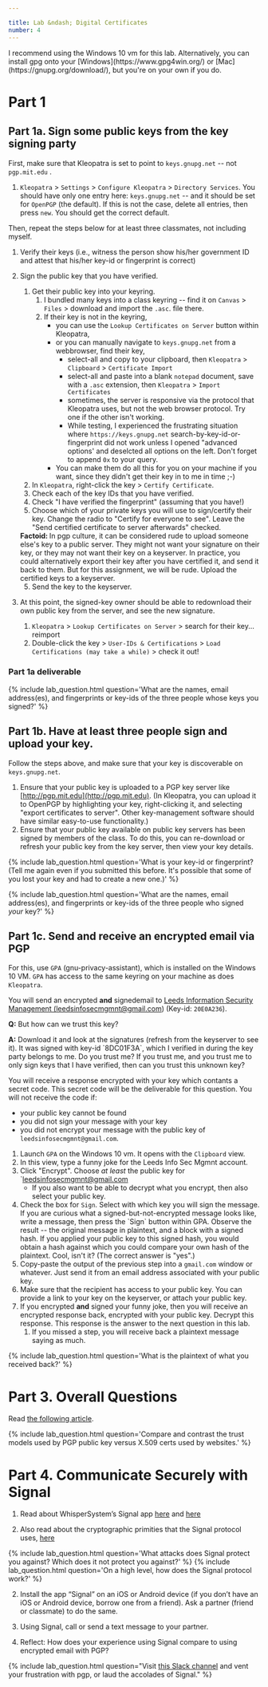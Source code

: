 ```yaml
---

title: Lab &ndash; Digital Certificates
number: 4
---
```


<div class='alert alert-info'>I recommend using the Windows 10 vm for this lab. Alternatively, you can install gpg onto your [Windows](https://www.gpg4win.org/) or [Mac](https://gnupg.org/download/), but you're on your own if you do.</div>

# Part 1

## Part 1a. Sign some public keys from the key signing party

First, make sure that Kleopatra is set to point to `keys.gnupg.net` -- <span class='label label-danger'>not <code>pgp.mit.edu</code></span> .

1. `Kleopatra` > `Settings` > `Configure Kleopatra` > `Directory Services`. You should have only one entry here: `keys.gnupg.net` -- and it should be set for `OpenPGP` (the default). If this is not the case, delete all entries, then press `new`. You should get the correct default.

Then, repeat the steps below for at least three classmates, not including myself.

1. Verify their keys (i.e., witness the person show his/her government ID and attest that his/her key-id or fingerprint is correct)
2. Sign the public key that you have verified.
    1. Get their public key into your keyring.
        1. I bundled many keys into a class keyring -- find it on `Canvas` > `Files` > download and import the `.asc`. file there.
        2. If their key is not in the keyring, 
            * you can use the `Lookup Certificates on Server` button within Kleopatra, 
            * or you can manually navigate to `keys.gnupg.net` from a webbrowser, find their key, 
                * select-all and copy to your clipboard, then `Kleopatra` > `Clipboard` > `Certificate Import`
                * select-all and paste into a blank `notepad` document, save with a `.asc` extension, then `Kleopatra` > `Import Certificates`
                * sometimes, the server is responsive via the protocol that Kleopatra uses, but not the web browser protocol. Try one if the other isn't working.
                * While testing, I experienced the frustrating situation where `https://keys.gnupg.net` search-by-key-id-or-fingerprint did not work unless I opened "advanced options' and deselcted all options on the left. Don't forget to append `0x` to your query.
            * You can make them do all this for you on your machine if you want, since they didn't get their key in to me in time ;-)
    1. In `Kleopatra`, right-click the key > `Certify Certificate`.
    2. Check each of the key IDs that you have verified.
    3. Check "I have verified the fingerprint" (assuming that you have!)
    4. Choose which of your private keys you will use to sign/certify their key. Change the radio to "Certify for everyone to see". Leave the "Send certified certificate to server afterwards" checked.
    
    <div class='alert alert-info'><strong>Factoid: </strong>In pgp culture, it can be considered rude to upload someone else's key to a public server. They might not want your signature on their key, or they may not want their key on a keyserver. In practice, you could alternatively export their key after you have certified it, and send it back to them. But for this assignment, we will be rude. Upload the certified keys to a keyserver.</div>
    
    5. Send the key to the keyserver.

3. At this point, the signed-key owner should be able to redownload their own public key from the server, and see the new signature.

    1. `Kleopatra` > `Lookup Certificates on Server` > search for their key... reimport
    2. Double-click the key > `User-IDs & Certifications` > `Load Certifications (may take a while)` > check it out!
    
    
    
### Part 1a deliverable

{% include lab_question.html question='What are the names, email address(es), and fingerprints or key-ids of the three people whose keys you signed?' %}


## Part 1b. Have at least three people sign and upload your key.

Follow the steps above, and make sure that your key is discoverable on `keys.gnupg.net`.

1.	Ensure that your public key is uploaded to a PGP key server like [http://pgp.mit.edu](http://pgp.mit.edu).  (In Kleopatra, you can upload it to OpenPGP by highlighting your key, right-clicking it, and selecting "export certificates to server". Other key-management software should have similar easy-to-use functionality.)
2.	Ensure that your public key available on public key servers has been signed by members of the class. To do this, you can re-download or refresh your public key from the key server, then view your key details.

{% include lab_question.html question='What is your key-id or fingerprint? (Tell me again even if you submitted this before. It\'s possible that some of you lost your key and had to create a new one.)' %}

{% include lab_question.html question='What are the names, email address(es), and fingerprints or key-ids of the three people who signed <i>your</i> key?' %}



## Part 1c. Send and receive an encrypted email via PGP
	
For this, use `GPA` (gnu-privacy-assistant), which is installed on the Windows 10 VM. `GPA` has access to the same keyring on your machine as does `Kleopatra`.
    
You will send an <span class='label label-info'>encrypted <strong>and</strong> signed</span>email to <a href='mailto:leedsinfosecmgmnt@gmail.com'>Leeds Information Security Management (leedsinfosecmgmnt@gmail.com)</a> (Key-id: `20E0A236`). 

<div class='alert alert-danger'>
    <p><strong>Q:</strong> But how can we trust this key?</p>
    <p><strong>A:</strong> Download it and look at the signatures (refresh from the keyserver to see it). It was signed with key-id `8DC01F3A`, which I verified in during the key party belongs to me. Do you trust me? If you trust me, and you trust me to only sign keys that I have verified, then can you trust this unknown key?</p>
</div>

You will receive a response encrypted with your key which contants a secret code. This secret code will be the deliverable for this question. You will not receive the code if:
* your public key cannot be found
* you did not sign your message with your key
* you did not encrypt your message with the public key of `leedsinfosecmgmnt@gmail.com`.


1. Launch `GPA` on the Windows 10 vm. It opens with the `Clipboard` view.
1. In this view, type a funny joke for the Leeds Info Sec Mgmnt account.
1. Click "Encrypt". Choose _at least_ the public key for `leedsinfosecmgmnt@gmail.com
    * If you also want to be able to decrypt what you encrypt, then also select your public key.
1. Check the box for `Sign`. Select with which key you will sign the message.
   <div class='alert alert-info'>If you are curious what a signed-but-not-encrypted message looks like, write a message, then press the `Sign` button within GPA. Observe the result -- the original message in plaintext, and a block with a signed hash. If you applied your public key to this signed hash, you would obtain a hash against which you could compare your own hash of the plaintext. Cool, isn't it? (The correct answer is "yes".)</div>
1. Copy-paste the output of the previous step into a `gmail.com` window or whatever. Just send it from an email address associated with your public key.
1. Make sure that the recipient has access to your public key. You can provide a link to your key on the keyserver, or attach your public key.
1. If you <span class='label label-info'>encrypted <strong>and</strong> signed</span> your funny joke, then you will receive an encrypted response back, encrypted with your public key. Decrypt this response. This response is the answer to the next question in this lab.
    1. If you missed a step, you will receive back a plaintext message saying as much.
    
{% include lab_question.html question='What is the plaintext of what you received back?' %}


# Part 3. Overall Questions

Read [the following article](https://en.wikipedia.org/wiki/Web_of_trust).

{% include lab_question.html question='Compare and contrast the trust models used by PGP public key versus X.509 certs used by websites.' %}



# Part 4. Communicate Securely with Signal

1.	Read about WhisperSystem’s Signal app [here](https://signal.org/) and [here](https://theintercept.com/2017/05/01/cybersecurity-for-the-people-how-to-keep-your-chats-truly-private-with-signal/)

2.  Also read about the cryptographic primities that the Signal protocol uses, [here](https://medium.com/@justinomora/demystifying-the-signal-protocol-for-end-to-end-encryption-e2ee-ad6a567e6cb4)

{% include lab_question.html question='What attacks does Signal protect you against? Which does it not protect you against?' %}
{% include lab_question.html question='On a high level, how does the Signal protocol work?' %}

2.	Install the app “Signal” on an iOS or Android device (if you don’t have an iOS or Android device, borrow one from a friend). Ask a partner (friend or classmate) to do the same.

3.	Using Signal, call or send a text message to your partner.

4.	Reflect: How does your experience using Signal compare to using encrypted email with PGP?

{% include lab_question.html question="Visit <a href='https://infosecmanagement-f18.slack.com/messages/CCZB79SSJ'>this Slack channel</a> and vent your frustration with pgp, or laud the accolades of Signal." %}
